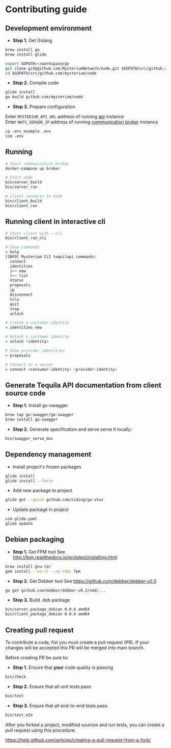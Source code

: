 # Contributing guide


## Development environment

* **Step 1.** Get Golang
```bash
brew install go
brew install glide

export GOPATH=~/workspace/go
git clone git@github.com:MysteriumNetwork/node.git $GOPATH/src/github.com/mysterium/node
cd $GOPATH/src/github.com/mysterium/node
```

* **Step 2.** Compile code
```bash
glide install
go build github.com/mysterium/node
```

* **Step 3.** Prepare configuration

Enter `MYSTERIUM_API_URL` address of running [api](https://github.com/MysteriumNetwork/api) instance<br/>
Enter `NATS_SERVER_IP` address of running [communication broker](https://github.com/nats-io/gnatsd) instance

```bash
cp .env_example .env
vim .env
```

## Running

```bash
# Start communication broker
docker-compose up broker

# Start node
bin/server_build
bin/server_run

# Client connects to node
bin/client_build
bin/client_run
```

## Running client in interactive cli

```bash
# Start client with --cli
bin/client_run_cli

# Show commands
» help
[INFO] Mysterium CLI tequilapi commands:
  connect
  identities
  ├── new
  ├── list
  status
  proposals
  ip
  disconnect
  help
  quit
  stop
  unlock

# Create a customer identity
» identities new

# Unlock a customer identity
» unlock <identity>

# Show provider identities
» proposals

# Connect to a server
» connect <consumer-identity> <provider-identity>
```

## Generate Tequila API documentation from client source code

* **Step 1.** Install go-swagger
```bash
brew tap go-swagger/go-swagger
brew install go-swagger
```

* **Step 2.** Generate specification and serve serve it locally:
```bash
bin/swagger_serve_doc
```

## Dependency management

* Install project's frozen packages
```bash
glide install
glide install --force
```

* Add new package to project
```bash
glide get --quick github.com/ccding/go-stun
```

* Update package in project
```bash
vim glide.yaml
glide update
```


## Debian packaging

* **Step 1.** Get FPM tool
See http://fpm.readthedocs.io/en/latest/installing.html

```bash
brew install gnu-tar
gem install --no-ri --no-rdoc fpm
```

* **Step 2.** Get Debber tool
See https://github.com/debber/debber-v0.3

```bash
go get github.com/debber/debber-v0.3/cmd/...
```

* **Step 3.** Build .deb package
```bash
bin/server_package_debian 0.0.6 amd64
bin/client_package_debian 0.0.6 amd64
```

## Creating pull request

To contribute a code, fist you must create a pull request (PR). If your changes will be accepted
this PR will be merged into main branch.

Before creating PR be sure to: 

* **Step 1.** Ensure that **your** code quality is passing

```bash
bin/check
```

* **Step 2.** Ensure that all unit tests pass

```bash
bin/test
```

* **Step 3.** Ensure that all end-to-end tests pass

```bash
bin/test_e2e
```

After you forked a project, modified sources and run tests, you can create a pull request using this procedure:
 
 https://help.github.com/articles/creating-a-pull-request-from-a-fork/
